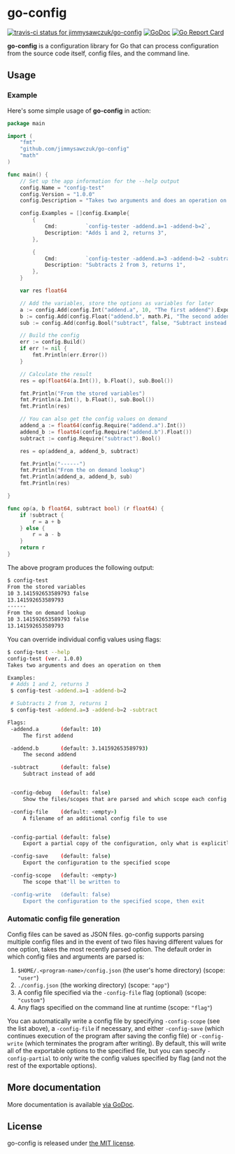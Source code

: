# go-config

[ ![travis-ci status for jimmysawczuk/go-config](https://travis-ci.org/jimmysawczuk/go-config.svg)](https://travis-ci.org/jimmysawczuk/go-config) [![GoDoc](https://godoc.org/github.com/jimmysawczuk/go-config?status.svg)](https://godoc.org/github.com/jimmysawczuk/go-config) [![Go Report Card](https://goreportcard.com/badge/github.com/jimmysawczuk/go-config)](https://goreportcard.com/report/github.com/jimmysawczuk/go-config)

**go-config** is a configuration library for Go that can process configuration from the source code itself, config files, and the command line.

## Usage

### Example

Here's some simple usage of **go-config** in action:

```go
package main

import (
	"fmt"
	"github.com/jimmysawczuk/go-config"
	"math"
)

func main() {
	// Set up the app information for the --help output
	config.Name = "config-test"
	config.Version = "1.0.0"
	config.Description = "Takes two arguments and does an operation on them"

	config.Examples = []config.Example{
		{
			Cmd:         `config-tester -addend.a=1 -addend-b=2`,
			Description: "Adds 1 and 2, returns 3",
		},

		{
			Cmd:         `config-tester -addend.a=3 -addend-b=2 -subtract`,
			Description: "Subtracts 2 from 3, returns 1",
		},
	}

	var res float64

	// Add the variables, store the options as variables for later
	a := config.Add(config.Int("addend.a", 10, "The first addend").Exportable(true))
	b := config.Add(config.Float("addend.b", math.Pi, "The second addend").Exportable(true))
	sub := config.Add(config.Bool("subtract", false, "Subtract instead of add").Exportable(true))

	// Build the config
	err := config.Build()
	if err != nil {
		fmt.Println(err.Error())
	}

	// Calculate the result
	res = op(float64(a.Int()), b.Float(), sub.Bool())

	fmt.Println("From the stored variables")
	fmt.Println(a.Int(), b.Float(), sub.Bool())
	fmt.Println(res)

	// You can also get the config values on demand
	addend_a := float64(config.Require("addend.a").Int())
	addend_b := float64(config.Require("addend.b").Float())
	subtract := config.Require("subtract").Bool()

	res = op(addend_a, addend_b, subtract)

	fmt.Println("------")
	fmt.Println("From the on demand lookup")
	fmt.Println(addend_a, addend_b, sub)
	fmt.Println(res)

}

func op(a, b float64, subtract bool) (r float64) {
	if !subtract {
		r = a + b
	} else {
		r = a - b
	}
	return r
}
```

The above program produces the following output:
```bash
$ config-test
From the stored variables
10 3.141592653589793 false
13.141592653589793
------
From the on demand lookup
10 3.141592653589793 false
13.141592653589793
```

You can override individual config values using flags:

```bash
$ config-test --help
config-test (ver. 1.0.0)
Takes two arguments and does an operation on them

Examples:
 # Adds 1 and 2, returns 3
 $ config-test -addend.a=1 -addend-b=2

 # Subtracts 2 from 3, returns 1
 $ config-test -addend.a=3 -addend-b=2 -subtract

Flags:
 -addend.a       (default: 10)
     The first addend

 -addend.b       (default: 3.141592653589793)
     The second addend

 -subtract       (default: false)
     Subtract instead of add


 -config-debug   (default: false)
     Show the files/scopes that are parsed and which scope each config value comes from

 -config-file    (default: <empty>)
     A filename of an additional config file to use


 -config-partial (default: false)
     Export a partial copy of the configuration, only what is explicitly passed in via flags

 -config-save    (default: false)
     Export the configuration to the specified scope

 -config-scope   (default: <empty>)
     The scope that'll be written to

 -config-write   (default: false)
     Export the configuration to the specified scope, then exit

```

### Automatic config file generation

Config files can be saved as JSON files. go-config supports parsing multiple config files and in the event of two files having different values for one option, takes the most recently parsed option. The default order in which config files and arguments are parsed is:

1. `$HOME/.<program-name>/config.json` (the user's home directory) (scope: `"user"`)
2. `./config.json` (the working directory) (scope: `"app"`)
3. A config file specified via the `-config-file` flag (optional) (scope: `"custom"`)
4. Any flags specified on the command line at runtime (scope: `"flag"`)

You can automatically write a config file by specifying `-config-scope` (see the list above), a `-config-file` if necessary, and either `-config-save` (which continues execution of the program after saving the config file) or `-config-write` (which terminates the program after writing). By default, this will write all of the exportable options to the specified file, but you can specify `-config-partial` to only write the config values specified by flag (and not the rest of the exportable options).

## More documentation

More documentation is available [via GoDoc][godoc].

## License

go-config is released under [the MIT license][license].

  [license]: https://github.com/jimmysawczuk/go-config/blob/master/LICENSE
  [godoc]: http://godoc.org/github.com/jimmysawczuk/go-config
